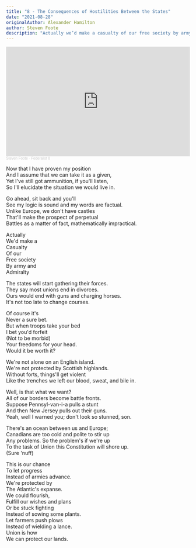 ```yaml
---
title: "8 - The Consequences of Hostilities Between the States"
date: "2021-08-28"
originalAuthor: Alexander Hamilton
author: Steven Foote
description: "Actually we’d make a casualty of our free society by army and admiralty"
---
```


<iframe width="100%" height="300" scrolling="no" frameborder="no" allow="autoplay" src="https://w.soundcloud.com/player/?url=https%3A//api.soundcloud.com/tracks/1117695319&color=%23ff5500&auto_play=false&hide_related=false&show_comments=true&show_user=true&show_reposts=false&show_teaser=true&visual=true"></iframe><div style="font-size: 10px; color: #cccccc;line-break: anywhere;word-break: normal;overflow: hidden;white-space: nowrap;text-overflow: ellipsis; font-family: Interstate,Lucida Grande,Lucida Sans Unicode,Lucida Sans,Garuda,Verdana,Tahoma,sans-serif;font-weight: 100;"><a href="https://soundcloud.com/steven-foote-316552313" title="Steven Foote" target="_blank" style="color: #cccccc; text-decoration: none;">Steven Foote</a> · <a href="https://soundcloud.com/steven-foote-316552313/federalist-8" title="Federalist 8" target="_blank" style="color: #cccccc; text-decoration: none;">Federalist 8</a></div>

Now that I have proven my position<br/>
And I assume that we can take it as a given,<br/>
Yet I've still got ammunition, if you'll listen,<br/>
So I'll elucidate the situation we would live in.<br/>

Go ahead, sit back and you'll<br/>
See my logic is sound and my words are factual.<br/>
Unlike Europe, we don't have castles<br/>
That'll make the prospect of perpetual<br/>
Battles as a matter of fact, mathematically impractical.<br/>

Actually<br/>
We'd make a<br/>
Casualty<br/>
Of our<br/>
Free society<br/>
By army and<br/>
Admiralty<br/>

The states will start gathering their forces.<br/>
They say most unions end in divorces.<br/>
Ours would end with guns and charging horses.<br/>
It's not too late to change courses.<br/>

Of course it's<br/>
Never a sure bet.<br/>
But when troops take your bed<br/>
I bet you'd forfeit<br/>
(Not to be morbid)<br/>
Your freedoms for your head.<br/>
Would it be worth it?<br/>

We're not alone on an English island.<br/>
We're not protected by Scottish highlands.<br/>
Without forts, things'll get violent<br/>
Like the trenches we left our blood, sweat, and bile in.<br/>

Well, is that what we want?<br/>
All of our borders become battle fronts.<br/>
Suppose Pennsyl-van-i-a pulls a stunt<br/>
And then New Jersey pulls out their guns.<br/>
Yeah, well I warned you; don't look so stunned, son.<br/>

There's an ocean between us and Europe;<br/>
Canadians are too cold and polite to stir up<br/>
Any problems. So the problem's if we're up<br/>
To the task of Union this Constitution will shore up.<br/>
(Sure 'nuff)<br/>

This is our chance<br/>
To let progress<br/>
Instead of armies advance.<br/>
We're protected by<br/>
The Atlantic's expanse.<br/>
We could flourish,<br/>
Fulfill our wishes and plans<br/>
Or be stuck fighting<br/>
Instead of sowing some plants.<br/>
Let farmers push plows<br/>
Instead of wielding a lance.<br/>
Union is how<br/>
We can protect our lands.<br/>
